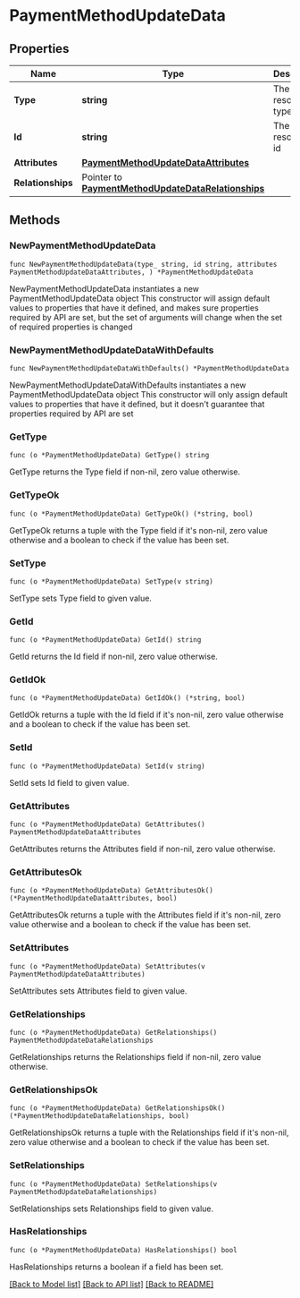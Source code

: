 # PaymentMethodUpdateData

## Properties

Name | Type | Description | Notes
------------ | ------------- | ------------- | -------------
**Type** | **string** | The resource&#39;s type | [default to "payment_methods"]
**Id** | **string** | The resource&#39;s id | 
**Attributes** | [**PaymentMethodUpdateDataAttributes**](PaymentMethodUpdateDataAttributes.md) |  | 
**Relationships** | Pointer to [**PaymentMethodUpdateDataRelationships**](PaymentMethodUpdateDataRelationships.md) |  | [optional] 

## Methods

### NewPaymentMethodUpdateData

`func NewPaymentMethodUpdateData(type_ string, id string, attributes PaymentMethodUpdateDataAttributes, ) *PaymentMethodUpdateData`

NewPaymentMethodUpdateData instantiates a new PaymentMethodUpdateData object
This constructor will assign default values to properties that have it defined,
and makes sure properties required by API are set, but the set of arguments
will change when the set of required properties is changed

### NewPaymentMethodUpdateDataWithDefaults

`func NewPaymentMethodUpdateDataWithDefaults() *PaymentMethodUpdateData`

NewPaymentMethodUpdateDataWithDefaults instantiates a new PaymentMethodUpdateData object
This constructor will only assign default values to properties that have it defined,
but it doesn't guarantee that properties required by API are set

### GetType

`func (o *PaymentMethodUpdateData) GetType() string`

GetType returns the Type field if non-nil, zero value otherwise.

### GetTypeOk

`func (o *PaymentMethodUpdateData) GetTypeOk() (*string, bool)`

GetTypeOk returns a tuple with the Type field if it's non-nil, zero value otherwise
and a boolean to check if the value has been set.

### SetType

`func (o *PaymentMethodUpdateData) SetType(v string)`

SetType sets Type field to given value.


### GetId

`func (o *PaymentMethodUpdateData) GetId() string`

GetId returns the Id field if non-nil, zero value otherwise.

### GetIdOk

`func (o *PaymentMethodUpdateData) GetIdOk() (*string, bool)`

GetIdOk returns a tuple with the Id field if it's non-nil, zero value otherwise
and a boolean to check if the value has been set.

### SetId

`func (o *PaymentMethodUpdateData) SetId(v string)`

SetId sets Id field to given value.


### GetAttributes

`func (o *PaymentMethodUpdateData) GetAttributes() PaymentMethodUpdateDataAttributes`

GetAttributes returns the Attributes field if non-nil, zero value otherwise.

### GetAttributesOk

`func (o *PaymentMethodUpdateData) GetAttributesOk() (*PaymentMethodUpdateDataAttributes, bool)`

GetAttributesOk returns a tuple with the Attributes field if it's non-nil, zero value otherwise
and a boolean to check if the value has been set.

### SetAttributes

`func (o *PaymentMethodUpdateData) SetAttributes(v PaymentMethodUpdateDataAttributes)`

SetAttributes sets Attributes field to given value.


### GetRelationships

`func (o *PaymentMethodUpdateData) GetRelationships() PaymentMethodUpdateDataRelationships`

GetRelationships returns the Relationships field if non-nil, zero value otherwise.

### GetRelationshipsOk

`func (o *PaymentMethodUpdateData) GetRelationshipsOk() (*PaymentMethodUpdateDataRelationships, bool)`

GetRelationshipsOk returns a tuple with the Relationships field if it's non-nil, zero value otherwise
and a boolean to check if the value has been set.

### SetRelationships

`func (o *PaymentMethodUpdateData) SetRelationships(v PaymentMethodUpdateDataRelationships)`

SetRelationships sets Relationships field to given value.

### HasRelationships

`func (o *PaymentMethodUpdateData) HasRelationships() bool`

HasRelationships returns a boolean if a field has been set.


[[Back to Model list]](../README.md#documentation-for-models) [[Back to API list]](../README.md#documentation-for-api-endpoints) [[Back to README]](../README.md)


